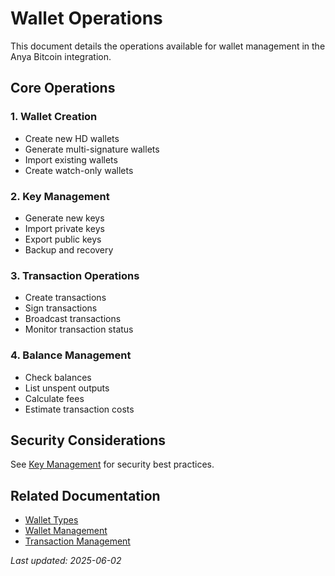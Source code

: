 # Wallet Operations

This document details the operations available for wallet management in the Anya Bitcoin integration.

## Core Operations

### 1. Wallet Creation
- Create new HD wallets
- Generate multi-signature wallets
- Import existing wallets
- Create watch-only wallets

### 2. Key Management
- Generate new keys
- Import private keys
- Export public keys
- Backup and recovery

### 3. Transaction Operations
- Create transactions
- Sign transactions
- Broadcast transactions
- Monitor transaction status

### 4. Balance Management
- Check balances
- List unspent outputs
- Calculate fees
- Estimate transaction costs

## Security Considerations

See [Key Management](../security/key-management.md) for security best practices.

## Related Documentation
- [Wallet Types](wallet-types.md)
- [Wallet Management](wallet-management.md)
- [Transaction Management](transaction-management.md)

*Last updated: 2025-06-02*
